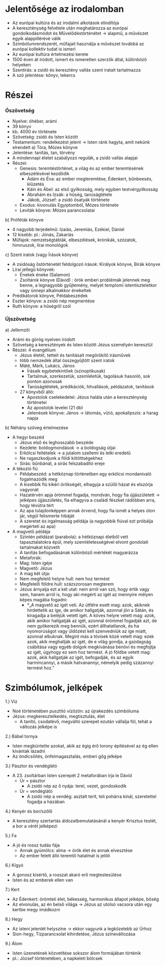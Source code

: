 # Jelentősége az irodalomban

-	Az európai kultúra és az irodalmi alkotások elindítója
-	A kereszténység felvétele után meghatározza az európai gondolkodásmódot és Művelődéstörténétet → alapmű, a művészet egyik alappillérévé válik
-	Szimbólumrendszerét, műfajait használja a művészet továbbá az európai kollektív tudat is ismeri 
-	Az európai kultúra értelmezési kerete
-	1500 éven át íródott, ismert és ismeretlen szerzők által, különböző helyeken
-	Szentírás: a zsidó és keresztény vallás szent iratait tartalmazza
-	A szó jelentése: könyv, tekercs
# Részei

### Ószövetség 

-	Nyelve: óhéber, arámi
-	39 könyv 
-	kb. 4000 év története
-	Szövetség: zsidó és Isten között 
-	Testamentum: rendelkezést jelent → Isten ránk hagyta, amit nekünk elrendelt
a) Tóra, Mózes könyve
-	Jelentése: tanítás, tan, törvény
-	A mindennapi életet szabályozó regulák, a zsidó vallás alapjai
-	Részei:
	- Genesis: teremtéstörténet, a világ és az ember teremtésének elbeszélésével kezdődik
		- Ádám és Éva: az ember megteremtése, Édenkert, bűnbeesés, kiűzetés
		- Káin és Ábel: az első gyilkosság, mely egyben testvérgyilkosság
		- Ábrahám és Izsák: a hűség, tanúságtétele
		- Jákob, József: a zsidó ősatyák története
	- Exodus: kivonulás Egyiptomból, Mózes története
	- Leviták könyve: Mózes parancsolatai

b) Próféták könyve
-	4 nagyobb terjedelmű: Izaiás, Jeremiás, Ezékiel, Dániel
-	12 kisebb: pl.: Jónás, Zakariás 
-	Műfajok: nemzetségtáblák, elbeszélések, krónikák, szózatok, himnuszok, lírai monológok

c) Szent iratok (vagy Írások könyve)
-	A zsidóság őstörténetét feldolgozó írások: Királyok könyve, Bírák könyve
-	Lírai jellegű könyvek: 
	- Énekek éneke (Salamon)
	- Zsoltárok könyve (Dávid) : örök emberi problémák jelennek meg benne, a legnagyobb gyűjtemény, melyet templomi istentiszteletkor vagy ünnepi alkalmakkor énekeltek
-	Prédikátorok könyve, Példabeszédek
-	Eszter könyve: a zsidó nép megmentése
-	Ruth könyve: a hűségről szól

### Újszövetség

a) Jellemzői
-	Arámi és görög nyelven íródott
-	Szövetség a keresztények és Isten között Jézus személyén keresztül
-	Részei: 4 evangélium
	- Jézus életét, tetteit és tanításait megörökítő írásművek
	- több nemzedék által összegyűjtött szent iratok
	- Máté, Márk, Lukács, János
		- Írásaik egybetekintőek (szinoptikusak)
		- Tartalmuk, szerkezetük, szemléletük, tagolásuk hasonló, sok ponton azonosak
		- Tanúságtételek, prédikációk, hitvallások, példázatok, tanítások
	- 27 könyvből álló:
		- Apostolok cselekedetei: Jézus halála után a kereszténység történetei
		- Az apostolok levelei (21 db)
		- Jelenések könyve: János → látomás, vízió, apokalipszis: a harag napja

b) Néhány szöveg értelmezése
-	A hegyi beszéd
	- Jézus első és leghosszabb beszéde
	- Kezdete: boldogmondások → a boldogság útjai
	- Erkölcsi feltételek → a jutalom szellemi és lelki eredetű
	- Ne ragaszkodjunk a földi kötöttségekhez
	- Sírás: bűnbánat, a sírás felszabadító ereje
-	A tékozló fiú
	- Példabeszéd: a hétköznap történetben egy erkölcsi mondanivaló fogalmazódik meg
	- A kisebbik fiú kikéri örökségét, elhagyja a szülői házat és elszórja vagyonát
	- Hazatérvén apja örömmel fogadja, mondván, hogy fia újjászületett → jelképes újjászületés, fia elhagyva a családi fészket rádöbben arra, hogy tévútra tért
	- Az apa tulajdonképpen annak örvend, hogy fia ismét a helyes úton jár, végül felismerte hibáját
	- A szeretet és irgalmasság példája (a nagyobbik fiúval ezt próbálja megérteti az apa)
-	A magvető példája
	- Szintén példázat (parabola): a hétköznapi életből vett tapasztalatokra épül, mely szemléletességével elvont gondolati tartalmakat közvetít
	- A tanítás befogadásának különböző mértékét magyarázza
	- Metaforák:
	- Mag: Isten igéje
	- Magvető: Jézus
	- A mag két útja:
	- Nem megfelelő helyre hull: nem hoz termést
	- Megfelelő földre hull: százszorosan megterem
	- Jézus árnyalja ezt a két utat: nem arról van szó, hogy értik vagy sem, hanem arról is, hogy aki megérti az igét az mennyire mélyen képes magába fogadni:
		- *„A magvető az igét veti. Az útfélre esett mag: azok, akiknek hirdettetik az ige, de amikor hallgatják, azonnal jön a Sátán, és kiragadja a beléjük vetett igét.  A köves helyre vetett mag: azok, akik amikor hallgatják az igét, azonnal örömmel fogadják azt, de nem gyökerezik meg bennük, ezért állhatatlanok, és ha nyomorúságot vagy üldözést kell szenvedniük az ige miatt, azonnal elbuknak. Megint más a tövisek közé vetett mag: ezek azok, akik meghallják az igét, de e világ gondja, a gazdagság csábítása vagy egyéb dolgok megkívánása benövi és megfojtja az igét, úgyhogy ez sem hoz termést. A jó földbe vetett mag: azok, akik hallgatják az igét, befogadják, és az egyik harmincannyi, a másik hatvanannyi, némelyik pedig százannyi termést hoz.”

# Szimbólumok, jelképek

1.)	Víz
-	Noé történetében pusztító vízözön: az újrakezdés szimbóluma
-	Jézus: megkeresztelkedés, megtisztulás, élet
	- A tanító, csodatévő, megváltó szerepet ezután vállalja föl, tehát a változás jelképe is

2.)	Bábel tornya
-	Isten megbüntette azokat, akik az égig érő torony építésével az ég ellen kívántak lázadni
-	Az öndicsőítés, önfelmagasztalás, emberi gőg jelképe

3.)	Pásztor és vendéglátó
-	A 23. zsoltárban Isten szerepét 2 metaforában írja le Dávid
	- Úr = pásztor
		- A zsidó nép az ő nyája: terel, vezet, gondoskodik
	- Úr = vendéglátó
		- A zsidó nép a vendég: asztalt terít, teli pohárra kínál, szeretettel fogadja a házában

4.)	Kenyér és bor/szőlő
-	A keresztény szertartás áldozatbemutatásánál a kenyér Krisztus testét, a bor a vérét jelképezi

5.)	Fa
-	A jó és rossz tudás fája
	- Annak gyümölcs: alma → örök élet és annak elvesztése
	- Az ember felett álló teremtő hatalmat is jelöli

6.)	Kígyó
-	A gonosz kísértő, a rosszat akaró erő megtestesülése
-	Isten és az emberek ellen van

7.)	Kert
-	Az Édenkert: örömteli élet, békesség, harmonikus állapot jelképe, bőség
-	Az elvonulás, az én belső világa → Jézus az utolsó vacsora után egy kertbe megy imádkozni

8.)	Hegy
-	Az isteni jelenlét helyszíne → ekkor vagyunk a legközelebb az Úrhoz
-	Sion-hegy, Tízparancsolat kihirdetése, Jézus színeváltozása

9.)	Álom
-	Isten üzenetének közvetítése sokszor álom formájában történik
-	pl.: József történetében, a napkeleti bölcsek
